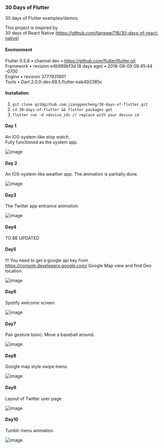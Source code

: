 ### 30 Days of Flutter 
30 days of Flutter examples/demos.

This project is inspired by   
30 days of React Native (https://github.com/fangwei716/30-days-of-react-native) 

#### Environment
Flutter 0.5.8 • channel dev • https://github.com/flutter/flutter.git  
Framework • revision e4b989bf3d (8 days ago) • 2018-08-09 09:45:44 -0700  
Engine • revision 3777931801  
Tools • Dart 2.0.0-dev.69.5.flutter-eab492385c  

#### Installation
1. ``` git clone git@github.com:jianggaocheng/30-days-of-flutter.git ```
2. ``` cd 30-days-of-flutter && flutter packages get ```
3. ``` flutter run -d <device_id> // replace with your device id ```

#### Day 1 
An IOS-system-like stop watch.  
Fully functioned as the system app.  

![image](https://raw.githubusercontent.com/jianggaocheng/30-days-of-flutter/master/screenshot/day1.webp)

#### Day 2
An IOS-system-like weather app.
The animation is partially done.

![image](https://raw.githubusercontent.com/jianggaocheng/30-days-of-flutter/master/screenshot/day2.webp)

#### Day3
The Twitter app entrance animation.  

![image](https://raw.githubusercontent.com/jianggaocheng/30-days-of-flutter/master/screenshot/day3.webp)

#### Day4
TO BE UPDATED

#### Day5
!!! You need to get a google api key from https://console.developers.google.com/
Google Map view and find Geo location.

![image](https://raw.githubusercontent.com/jianggaocheng/30-days-of-flutter/master/screenshot/day5.webp)

#### Day6
Spotify welcome screen

![image](https://raw.githubusercontent.com/jianggaocheng/30-days-of-flutter/master/screenshot/day6.webp)

#### Day7
Pan gesture basic. Move a baseball around.

![image](https://raw.githubusercontent.com/jianggaocheng/30-days-of-flutter/master/screenshot/day7.webp)

#### Day8
Google map style swipe menu

![image](https://raw.githubusercontent.com/jianggaocheng/30-days-of-flutter/master/screenshot/day8.webp)

#### Day9
Layout of Twitter user page

![image](https://raw.githubusercontent.com/jianggaocheng/30-days-of-flutter/master/screenshot/day9.webp)

#### Day10
Tumblr menu animation

![image](https://raw.githubusercontent.com/jianggaocheng/30-days-of-flutter/master/screenshot/day10.webp)
